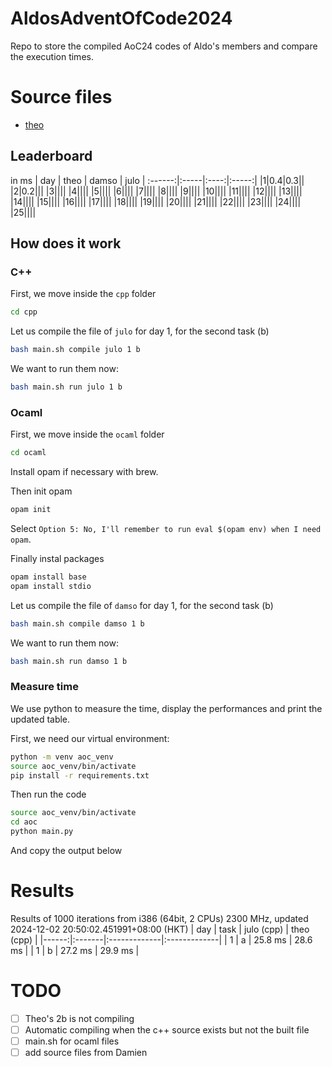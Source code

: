 # AldosAdventOfCode2024

Repo to store the compiled AoC24 codes of Aldo's members and compare the execution times.

# Source files

- [theo](https://github.com/tirelt/AdventOfCode/tree/master/2024)

## Leaderboard

in ms
| day | theo | damso | julo |
:------:|:-----|:----:|:-----:|
|1|0.4|0.3||
|2|0.2|||
|3||||
|4||||
|5||||
|6||||
|7||||
|8||||
|9||||
|10||||
|11||||
|12||||
|13||||
|14||||
|15||||
|16||||
|17||||
|18||||
|19||||
|20||||
|21||||
|22||||
|23||||
|24||||
|25||||

## How does it work

### C++

First, we move inside the `cpp` folder
```bash
cd cpp
```

Let us compile the file of `julo` for day 1, for the second task (b)
```bash
bash main.sh compile julo 1 b
```

We want to run them now:
```bash
bash main.sh run julo 1 b
```

### Ocaml

First, we move inside the `ocaml` folder
```bash
cd ocaml
```

Install opam if necessary with brew.

Then init opam
```bash
opam init
```
Select `Option 5: No, I'll remember to run eval $(opam env) when I need opam`.


Finally instal packages
```bash
opam install base
opam install stdio
```

<!-- eval $(opam env) -->

Let us compile the file of `damso` for day 1, for the second task (b)
```bash
bash main.sh compile damso 1 b
```

We want to run them now:
```bash
bash main.sh run damso 1 b
```


### Measure time 

We use python to measure the time, display the performances and print the updated table.

First, we need our virtual environment:
```bash
python -m venv aoc_venv
source aoc_venv/bin/activate
pip install -r requirements.txt
```

Then run the code
```bash
source aoc_venv/bin/activate
cd aoc
python main.py
```
And copy the output below


# Results

Results of 1000 iterations from i386 (64bit, 2 CPUs) 2300 MHz, updated 2024-12-02 20:50:02.451991+08:00 (HKT)
|   day | task   | julo (cpp)   | theo (cpp)   |
|------:|:-------|:-------------|:-------------|
|     1 | a      | 25.8 ms      | 28.6 ms      |
|     1 | b      | 27.2 ms      | 29.9 ms      |

# TODO
- [ ] Theo's 2b is not compiling
- [ ] Automatic compiling when the c++ source exists but not the built file
- [ ] main.sh for ocaml files
- [ ] add source files from Damien